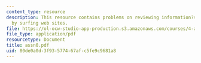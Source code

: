 ```yaml
---
content_type: resource
description: This resource contains problems on reviewing information?s on camera
  by surfing web sites.
file: https://ol-ocw-studio-app-production.s3.amazonaws.com/courses/4-a21-stories-without-words-photographing-the-first-year-fall-2006/80de0a0d3f93577467afc5fe9c9681a8_assn0.pdf
file_type: application/pdf
resourcetype: Document
title: assn0.pdf
uid: 80de0a0d-3f93-5774-67af-c5fe9c9681a8
---
```

